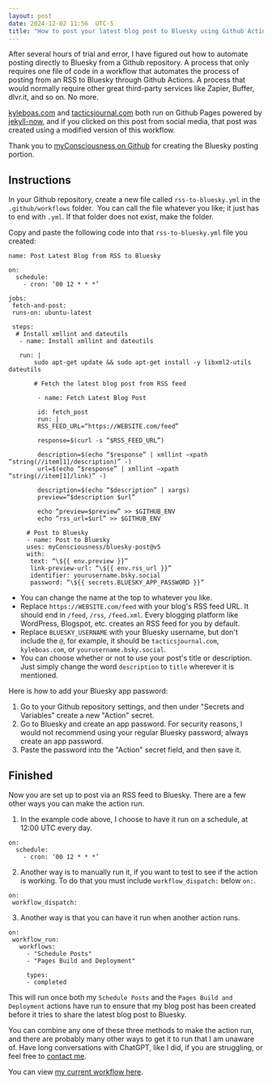 ```yaml
---
layout: post
date: 2024-12-02 11:56  UTC-5
title: "How to post your latest blog post to Bluesky using Github Actions and an RSS feed"
---
```


After several hours of trial and error, I have figured out how to automate posting directly to Bluesky from a Github repository. A process that only requires one file of code in a workflow that automates the process of posting from an RSS to Bluesky through Github Actions. A process that would normally require other great third-party services like Zapier, Buffer, dlvr.it, and so on. No more.

[kyleboas.com](https://kyleboas.com) and [tacticsjournal.com](https://tacticsjournal.com) both run on Github Pages powered by [jekyll-now](https://github.com/barryclark/jekyll-now), and if you clicked on this post from social media, that post was created using a modified version of this workflow.

Thank you to [myConsciousness on Github](https://github.com/myConsciousness/bluesky-post) for creating the Bluesky posting portion.

## Instructions

In your Github repository, create a new file called `rss-to-bluesky.yml` in the `.github/workflows` folder.  You can call the file whatever you like; it just has to end with `.yml`. If that folder does not exist, make the folder.

Copy and paste the following code into that `rss-to-bluesky.yml` file you created:

```
name: Post Latest Blog from RSS to Bluesky

on: 
  schedule:
    - cron: ‘00 12 * * *’

jobs:
 fetch-and-post:
 runs-on: ubuntu-latest
 
 steps:
  # Install xmllint and dateutils
   - name: Install xmllint and dateutils
   
   run: |
       sudo apt-get update && sudo apt-get install -y libxml2-utils dateutils
       
       # Fetch the latest blog post from RSS feed
       
        - name: Fetch Latest Blog Post
        
        id: fetch_post
        run: |
        RSS_FEED_URL=“https://WEBSITE.com/feed”
        
        response=$(curl -s “$RSS_FEED_URL”)
        
        description=$(echo “$response” | xmllint —xpath “string(//item[1]/description)” -)
        url=$(echo “$response” | xmllint —xpath “string(//item[1]/link)” -)
        
        description=$(echo “$description” | xargs)
        preview=“$description $url”
        
        echo “preview=$preview” >> $GITHUB_ENV
        echo “rss_url=$url” >> $GITHUB_ENV
        
     # Post to Bluesky
     - name: Post to Bluesky
     uses: myConsciousness/bluesky-post@v5
     with:
      text: “\${{ env.preview }}”
      link-preview-url: “\${{ env.rss_url }}”
      identifier: yourusername.bsky.social
      password: “\${{ secrets.BLUESKY_APP_PASSWORD }}”
``` 

* You can change the name at the top to whatever you like. 
* Replace `https://WEBSITE.com/feed` with your blog's RSS feed URL. It should end in `/feed`, `/rss`, `/feed.xml`. Every blogging platform like WordPress, Blogspot, etc. creates an RSS feed for you by default.
* Replace `BLUESKY_USERNAME` with your Bluesky username, but don't include the `@`, for example, it should be `tacticsjournal.com`, `kyleboas.com`, or `yourusername.bsky.social`.
* You can choose whether or not to use your post's title or description. Just simply change the word `description` to `title` wherever it is mentioned.

Here is how to add your Bluesky app password:

1. Go to your Github repository settings, and then under "Secrets and Variables" create a new "Action" secret.
2. Go to Bluesky and create an app password. For security reasons, I would not recommend using your regular Bluesky password; always create an app password.
3. Paste the password into the "Action" secret field, and then save it.

## Finished 

Now you are set up to post via an RSS feed to Bluesky. There are a few other ways you can make the action run.

1) In the example code above, I choose to have it run on a schedule, at 12:00 UTC every day.

```
on: 
  schedule:
    - cron: ‘00 12 * * *’
```

2) Another way is to manually run it, if you want to test to see if the action is working. To do that you must include `workflow_dispatch:` below `on:`.

```
on:
 workflow_dispatch:
``` 

3) Another way is that you can have it run when another action runs.

```
on:
 workflow_run:
   workflows:
     - "Schedule Posts"
     - "Pages Build and Deployment"
          
     types:
     - completed
```

This will run once both my `Schedule Posts` and the `Pages Build and Deployment` actions have run to ensure that my blog post has been created before it tries to share the latest blog post to Bluesky.

You can combine any one of these three methods to make the action run, and there are probably many other ways to get it to run that I am unaware of. Have long conversations with ChatGPT, like I did, if you are struggling, or feel free to [contact me](https://kyleboas.com/contact/).

You can view [my current workflow here](https://github.com/kyleboas/tacticsjournal.com/blob/master/.github/workflows/rss-to-bluesky.yml).